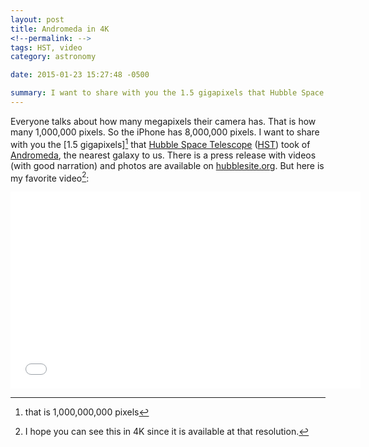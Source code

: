 ```yaml
---
layout: post
title: Andromeda in 4K
<!--permalink: -->
tags: HST, video
category: astronomy

date: 2015-01-23 15:27:48 -0500

summary: I want to share with you the 1.5 gigapixels that Hubble Space Telescope took of the Andromeda galaxy.
---
```



Everyone talks about how many megapixels their camera has. That is how many 1,000,000 pixels. So the iPhone has 8,000,000 pixels. I want to share with you the [1.5 gigapixels][^gigapixels] that [Hubble Space Telescope][hst1] ([HST][hst2]) took of [Andromeda], the nearest galaxy to us. There is a press release with videos (with good narration) and photos are available on [hubblesite.org]. But here is my favorite video[^1]:

<div class="auto-resizable-iframe">
    <div>
        <iframe width="560" height="315" src="//www.youtube-nocookie.com/embed/udAL48P5NJU?rel=0" frameborder="0" allowfullscreen></iframe>
    </div>
</div>


[1.5 gigapixels]: http://www.spacetelescope.org/images/heic1502a/
[hst1]: http://www.stsci.edu/hst/
[hst2]: http://en.wikipedia.org/wiki/Hubble_Space_Telescope
[Andromeda]: http://en.wikipedia.org/wiki/Andromeda_Galaxy
[hubblesite.org]: http://hubblesite.org/newscenter/archive/releases/2015/02/
[^gigapixels]: that is 1,000,000,000 pixels
[^1]: I hope you can see this in 4K since it is available at that resolution.
